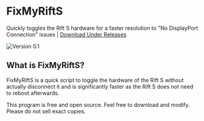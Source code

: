 # FixMyRiftS
Quickly toggles the Rift S hardware for a faster resolution to "No DisplayPort Connection" issues | [Download Under Releases](https://github.com/rcmaehl/FixMyRiftS/releases)

![Version 0.1](https://i.imgur.com/csoMsg0.gif)

## What is FixMyRiftS?

FixMyRiftS is a quick script to toggle the hardware of the Rift S without actually disconnect it and is significantly faster as the Rift S does not need to reboot afterwards.

This program is free and open source. Feel free to download and modify. Please do not sell exact copies.
